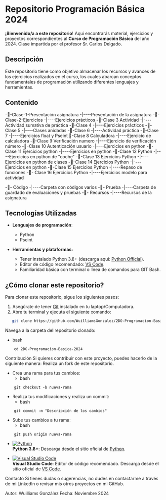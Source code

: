 # Repositorio Programación Básica 2024  

**¡Bienvenido/a a este repositorio!** Aquí encontrarás material, ejercicios y proyectos correspondientes al **Curso de Programación Básica** del año 2024. Clase impartida por el profesor Sr. Carlos Delgado.

## Descripción  

Este repositorio tiene como objetivo almacenar los recursos y avances de los ejercicios realizados en el curso, los cuales abarcan conceptos fundamentales de programación utilizando diferentes lenguajes y herramientas.  

## Contenido  
-📂-Clase-1-Presentación asignatura
    -|----Presentación de la asignatura
-📂-Clase-2-Ejercicios
    -|----Ejercicios prácticos
-📂-Clase 3 Actividad
    -|----Actividad sumativa de práctica
-📂-Clase 4
    -|----Ejercicios prácticos
-📂-Clase 5
    -|----Clases anidadas
-📂-Clase 6
    -|----Actividad práctica 
-📂-Clase 7 
    -|----Ejercicios float y Pseint
📂-Clase 8 Calculadora
    -|----Ejercicio de calculadora
-📂-Clase 9 Verificación numero
    -|----Ejercicio de verificación número
-📂-Clase 10 Autenticación usuario
    -|----Ejercicios en python
-📂-Clase 11 Ejercicios python
    -|----Ejercicios en python
-📂-Clase 12 Python
    -|----Ejercicios en python de "coche"
-📂-Clase 13 Ejercicios Python
    -|----Ejercicios en python de clases
-📂-Clase 14 Ejercicios Python
    -|----Ejercicios en python
-📂-Clase 15 Ejercicios Python
    -|----Repaso de funciones
-📂- Clase 16 Ejercicios Python
    -|----Ejercicios modelo para actividad

-📂- Código
    -|----Carpeta con códigos varios
-📂- Prueba
    -|----Carpeta de guardado de evaluaciones y pruebas
-📂- Recursos
    -|----Recursos de la asignatura

## Tecnologías Utilizadas 

- **Lenguajes de programación:**  
  - Python
  - Pseint  

- **Herramientas y plataformas:**  
  - Tener instalado Python 3.8+ (descarga aquí: [Python Official](https://www.python.org/downloads/)).  
  - Editor de código recomendado: [VS Code](https://code.visualstudio.com/).  
  - Familiaridad básica con terminal o línea de comandos para GIT Bash.

## ¿Cómo clonar este repositorio?

Para clonar este repositorio, sigue los siguientes pasos:  

1. Asegúrate de tener [Git](https://git-scm.com/) instalado en tu laptop/Computadora.  
2. Abre tu terminal y ejecuta el siguiente comando:  

```bash
   git clone https://github.com/WuilliamsGonzalez/2DO-Programacion-Basica-2024.git
```
Navega a la carpeta del repositorio clonado:
- bash
```
    cd 2DO-Programacion-Basica-2024
```

Contribución
Si quieres contribuir con este proyecto, puedes hacerlo de la siguiente manera:
Realiza un fork de este repositorio.

 - Crea una rama para tus cambios:
    - bash
```
    git checkout -b nueva-rama
```
- Realiza tus modificaciones y realiza un commit:
    - bash
```
    git commit -m "Descripción de los cambios"
```
- Sube tus cambios a tu rama:
    - bash
```
    git push origin nueva-rama
```

- [![Python](https://www.python.org/static/community_logos/python-logo-master-v3-TM.png)](https://www.python.org/)  
  **Python 3.8+**: Descarga desde el sitio oficial de [Python](https://www.python.org/downloads/).  

- [![Visual Studio Code](https://code.visualstudio.com/assets/favicon.ico)](https://code.visualstudio.com/)  
  **Visual Studio Code**: Editor de código recomendado. Descarga desde el sitio oficial de [VS Code](https://code.visualstudio.com/).  


Contacto
Si tienes dudas o sugerencias, no dudes en contactarme a través de mi LinkedIn o revisar mis otros proyectos en mi GitHub.

Autor: Wuilliams González
Fecha: Noviembre 2024